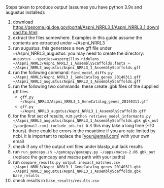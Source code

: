 Steps taken to produce output (assumes you have python 3.9x and augustus installed):

1. download https://genome.jgi.doe.gov/portal/Aspni_NRRL3_1/Aspni_NRRL3_1.download.ftp.html
2. extract the files somewhere. Examples in this guide assume the contents are extracted under ~/Aspni_NRRL3
3. run augustus. this generates a new gff file under ~/Aspni_NRRL3_augustus. you may need to create the directory:
```augustus --species=aspergillus_nidulans ~/Aspni_NRRL3/Aspni_NRRL3_1_AssemblyScaffolds.fasta > ~/Aspni_NRRL3_augustus/Aspni_NRRL3_1_AssemblyScaffolds.gff```
4. run the following command:
```find_model_diffs.py ~/Aspni_NRRL3/Aspni_NRRL3_1_GeneCatalog_genes_20140311.gff ~/Aspni_NRRL3_augustus/Aspni_NRRL3_1_AssemblyScaffolds.gff```
5. run the following two commands. these create .gbk files of the supplied gff files
    - ```gff.py ~/Aspni_NRRL3/Aspni_NRRL3_1_GeneCatalog_genes_20140311.gff```
    - ```gff.py ~/Aspni_NRRL3_augstus/Aspni_NRRL3_1_AssemblyScaffolds.gff```
6. for the first set of results, run
```python retrieve_model_informants.py ~/Aspni_NRRL3_augustus/Aspni_NRRL3_1_AssemblyScaffolds.gbk gbk_out [your@email.com] include_ids.txt 0.9```
this may take a long time (~10 hours). there could be errors in the meantime if you are rate limited by ncbi. it is important to replace the [your@email.com] with your own email
7. check if any of the output xml files under blastp_out lack results
8. run ```run_gemcapy.sh ~/gemcapy/gemcapy.py ~/apps/macse-2.06 gbk_out``` (replace the gemcapy and macse path with your paths)
9. run ```compare_results.py output inexact_matches.csv ~/Aspni_NRRL3/Aspni_NRRL3_1_GeneCatalog_genes_20140311.gbk ~/Aspni_NRRL3_augustus/Aspni_NRRL3_1_AssemblyScaffolds.gbk base_results```
10. check results in ```base_results/results.csv```
